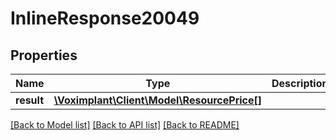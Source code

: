 # InlineResponse20049

## Properties
Name | Type | Description | Notes
------------ | ------------- | ------------- | -------------
**result** | [**\Voximplant\Client\Model\ResourcePrice[]**](ResourcePrice.md) |  | [optional] 

[[Back to Model list]](../README.md#documentation-for-models) [[Back to API list]](../README.md#documentation-for-api-endpoints) [[Back to README]](../README.md)


